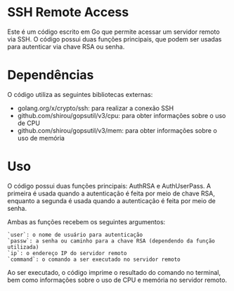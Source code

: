# SSH Remote Access

Este é um código escrito em Go que permite acessar um servidor remoto via SSH. O código possui duas funções principais, que podem ser usadas para autenticar via chave RSA ou senha.
# Dependências

O código utiliza as seguintes bibliotecas externas:

   * golang.org/x/crypto/ssh: para realizar a conexão SSH
   * github.com/shirou/gopsutil/v3/cpu: para obter informações sobre o uso de CPU
   * github.com/shirou/gopsutil/v3/mem: para obter informações sobre o uso de memória

# Uso

O código possui duas funções principais: AuthRSA e AuthUserPass. A primeira é usada quando a autenticação é feita por meio de chave RSA, enquanto a segunda é usada quando a autenticação é feita por meio de senha.

Ambas as funções recebem os seguintes argumentos:

    `user`: o nome de usuário para autenticação
    `passw`: a senha ou caminho para a chave RSA (dependendo da função utilizada)
    `ip`: o endereço IP do servidor remoto
    `command`: o comando a ser executado no servidor remoto

Ao ser executado, o código imprime o resultado do comando no terminal, bem como informações sobre o uso de CPU e memória no servidor remoto.
